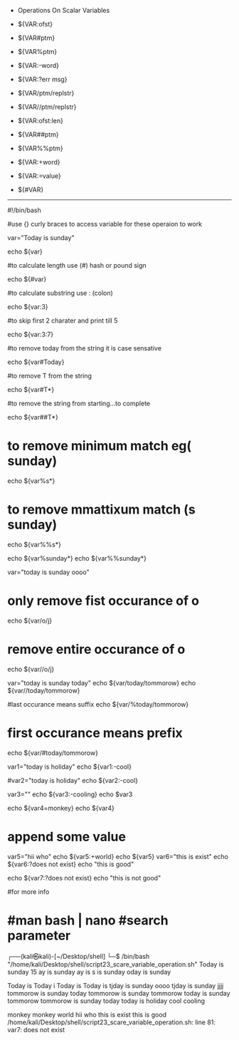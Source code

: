 * Operations On Scalar Variables 

* ${VAR:ofst}
* ${VAR#ptm} 
* ${VAR%ptm} 
* ${VAR:-word} 
* ${VAR:?err msg} 
* ${VAR/ptm/replstr} 
* ${VAR//ptm/replstr} 
* ${VAR:ofst:len} 
* ${VAR##ptm} 
* ${VAR%%ptm} 
* ${VAR:+word} 
* ${VAR:=value} 
* ${#VAR} 
--------------------------------------------------
#!/bin/bash

#use {} curly braces to access variable for these operaion to work

var="Today is sunday"

echo ${var}

#to calculate length use (#) hash or pound sign

echo ${#var}

#to calculate substring use : (colon)

echo ${var:3}

#to skip first 2 charater and print till 5

echo ${var:3:7}

#to remove today from the string it is case sensative

echo ${var#Today}

#to remove T from the string 

echo ${var#T*}

#to remove the string from starting...to complete 

echo ${var##T*}

# to remove minimum match eg( sunday)
echo ${var%s*}

# to remove  mmattixum match (s sunday)
echo ${var%%s*}

echo ${var%sunday*}
echo ${var%%sunday*}

var="today is sunday oooo"

# only remove fist occurance of o
echo ${var/o/j}

# remove entire occurance of o
echo ${var//o/j}

var="today is sunday today"
echo ${var/today/tommorow}
echo ${var//today/tommorow}

#last occurance means suffix
echo ${var/%today/tommorow}

# first occurance means prefix
echo ${var/#today/tommorow}

var1="today is holiday"
echo ${var1:-cool}

#var2="today is holiday"
echo ${var2:-cool}

var3=""
echo ${var3:-cooling}
echo $var3

echo ${var4=monkey}
echo ${var4}

# append some value
var5="hii who"
echo ${var5:+world}
echo ${var5}
var6="this is exist"
echo ${var6:?does not exist}
echo "this is good"

echo ${var7:?does not exist}
echo "this is not good"

#for more info

#man bash | nano
#search parameter
================================================
                                                             
┌──(kali㉿kali)-[~/Desktop/shell]
└─$ /bin/bash "/home/kali/Desktop/shell/script23_scare_variable_operation.sh"
Today is sunday
15
ay is sunday
ay is s
is sunday
oday is sunday

Today is
Today i
Today is
Today is
tjday is sunday oooo
tjday is sunday jjjj
tommorow is sunday today
tommorow is sunday tommorow
today is sunday tommorow
tommorow is sunday today
today is holiday
cool
cooling

monkey
monkey
world
hii who
this is exist
this is good
/home/kali/Desktop/shell/script23_scare_variable_operation.sh: line 81: var7: does not exist